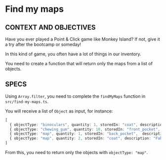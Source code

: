 # Find my maps

## CONTEXT AND OBJECTIVES

Have you ever played a Point & Click game like Monkey Island? If not, give it a try after the bootcamp or someday!

In this kind of game, you often have a lot of things in our inventory.

You need to create a function that will return only the maps from a list of objects.

## SPECS

Using `Array.filter`, you need to complete the `findMyMaps` function in `src/find-my-maps.ts`.

You will receive a list of `Object` as input, for instance:

```typescript
[
  { objectType: "binoculars", quantity: 1, storedIn: "coat", description: "A pair of Binoculars" },
  { objectType: "chewing_gum", quantity: 10, storedIn: "front_pocket", description: "Fresh mint gum" },
  { objectType: "map", quantity: 1, storedIn: "back_pocket",  description: "Map of Redbeard's treasure" },
  { objectType: "map", quantity: 2, storedIn: "coat", description: "Fake map that leads nowhere" },
]
```

From this, you need to return only the objects with `objectType: "map"`.
